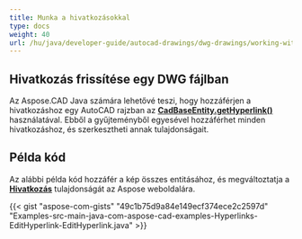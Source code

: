 ```yaml
---
title: Munka a hivatkozásokkal
type: docs
weight: 40
url: /hu/java/developer-guide/autocad-drawings/dwg-drawings/working-with-hyperlinks/
---
```


## **Hivatkozás frissítése egy DWG fájlban**

Az Aspose.CAD Java számára lehetővé teszi, hogy hozzáférjen a hivatkozáshoz egy AutoCAD rajzban az [**CadBaseEntity.getHyperlink()**](https://reference.aspose.com/cad/java/com.aspose.cad.fileformats.cad.cadobjects/CadBaseEntity#getHyperlink--) használatával. Ebből a gyűjteményből egyesével hozzáférhet minden hivatkozáshoz, és szerkesztheti annak tulajdonságait.

## Példa kód

Az alábbi példa kód hozzáfér a kép összes entitásához, és megváltoztatja a [**Hivatkozás**](https://reference.aspose.com/cad/java/com.aspose.cad.fileformats.cad.cadobjects/CadBaseEntity#setHyperlink-java.lang.String-) tulajdonságát az Aspose weboldalára.

{{< gist "aspose-com-gists" "49c1b75d9a84e149ecf374ece2c2597d" "Examples-src-main-java-com-aspose-cad-examples-Hyperlinks-EditHyperlink-EditHyperlink.java" >}}
